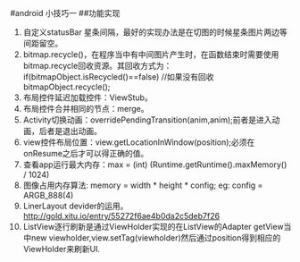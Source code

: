 #android 小技巧一
##功能实现
1. 自定义statusBar 星条间隔，最好的实现办法是在切图的时候星条图片两边等间距留空。
2. bitmap.recycle()，在程序当中有中间图片产生时，在函数结束时需要使用bitmap.recycle回收资源。其回收方式为：<br>
if(bitmapObject.isRecycled()==false) //如果没有回收<br>
 bitmapObject.recycle();<br>
3. 布局控件延迟加载控件：ViewStub。
4. 布局控件合并相同的节点：merge。
5. Activity切换动画：overridePendingTransition(anim,anim);前者是进入动画，后者是退出动画。
6. view控件布局位置：view.getLocationInWindow(position);必须在onResume之后才可以得正确的值。
7. 查看app运行最大内存：max = (int) (Runtime.getRuntime().maxMemory() / 1024)
8. 图像占用内存算法: memory = width * height * config;  eg: config = ARGB_888(4)
9. LinerLayout devider的运用。http://gold.xitu.io/entry/55272f6ae4b0da2c5deb7f26
10. ListView逐行刷新是通过ViewHolder实现的在ListView的Adapter getView当中new viewholder,view.setTag(viewholder)然后通过position得到相应的ViewHolder来刷新UI.
